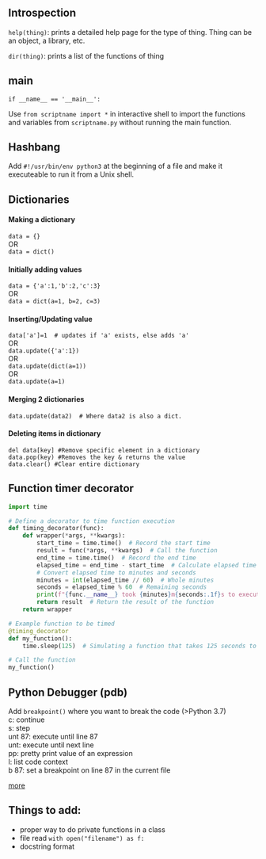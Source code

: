 ## Introspection

`help(thing)`: prints a detailed help page for the type of thing. Thing can be an object, a library, etc.

`dir(thing)`: prints a list of the functions of thing


## main

```
if __name__ == '__main__':
```

Use `from scriptname import *` in interactive shell to import the functions and variables from `scriptname.py` without running the main function.

## Hashbang

Add `#!/usr/bin/env python3` at the beginning of a file and make it executeable to run it from a Unix shell.


## Dictionaries  
#### Making a dictionary 

`data = {}`  
OR  
`data = dict()`  

#### Initially adding values 

`data = {'a':1,'b':2,'c':3}`  
OR  
`data = dict(a=1, b=2, c=3)`  

#### Inserting/Updating value 

`data['a']=1  # updates if 'a' exists, else adds 'a'`  
OR  
`data.update({'a':1})`  
OR  
`data.update(dict(a=1))`  
OR  
`data.update(a=1)`  

#### Merging 2 dictionaries 

`data.update(data2)  # Where data2 is also a dict.`  

#### Deleting items in dictionary 

`del data[key] #Remove specific element in a dictionary`  
`data.pop(key) #Removes the key & returns the value`  
`data.clear() #Clear entire dictionary`  

## Function timer decorator
```python
import time

# Define a decorator to time function execution
def timing_decorator(func):
    def wrapper(*args, **kwargs):
        start_time = time.time()  # Record the start time
        result = func(*args, **kwargs)  # Call the function
        end_time = time.time()  # Record the end time
        elapsed_time = end_time - start_time  # Calculate elapsed time
        # Convert elapsed time to minutes and seconds
        minutes = int(elapsed_time // 60)  # Whole minutes
        seconds = elapsed_time % 60  # Remaining seconds
        print(f"{func.__name__} took {minutes}m{seconds:.1f}s to execute.")
        return result  # Return the result of the function
    return wrapper

# Example function to be timed
@timing_decorator
def my_function():
    time.sleep(125)  # Simulating a function that takes 125 seconds to execute

# Call the function
my_function()
```

## Python Debugger (pdb)
Add `breakpoint()` where you want to break the code (>Python 3.7)  
c: continue  
s: step  
unt 87: execute until line 87  
unt: execute until next line  
pp: pretty print value of an expression  
l: list code context  
b 87: set a breakpoint on line 87 in the current file  
  
[more](https://realpython.com/python-debugging-pdb/#essential-pdb-commands)  

## Things to add:
* proper way to do private functions in a class
* file read `with open("filename") as f:` 
* docstring format 
